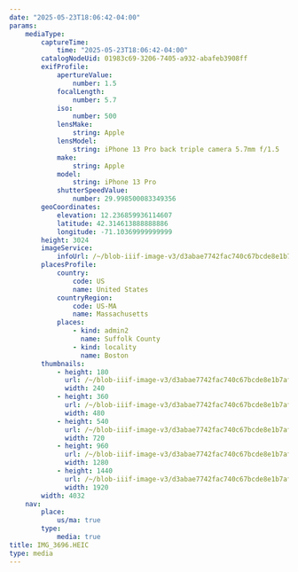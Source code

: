 ```yaml
---
date: "2025-05-23T18:06:42-04:00"
params:
    mediaType:
        captureTime:
            time: "2025-05-23T18:06:42-04:00"
        catalogNodeUid: 01983c69-3206-7405-a932-abafeb3908ff
        exifProfile:
            apertureValue:
                number: 1.5
            focalLength:
                number: 5.7
            iso:
                number: 500
            lensMake:
                string: Apple
            lensModel:
                string: iPhone 13 Pro back triple camera 5.7mm f/1.5
            make:
                string: Apple
            model:
                string: iPhone 13 Pro
            shutterSpeedValue:
                number: 29.998500083349356
        geoCoordinates:
            elevation: 12.236859936114607
            latitude: 42.314613888888886
            longitude: -71.10369999999999
        height: 3024
        imageService:
            infoUrl: /~/blob-iiif-image-v3/d3abae7742fac740c67bcde8e1b7af1cff36eb10425b3dbf209e418fc2a01551/info.json
        placesProfile:
            country:
                code: US
                name: United States
            countryRegion:
                code: US-MA
                name: Massachusetts
            places:
                - kind: admin2
                  name: Suffolk County
                - kind: locality
                  name: Boston
        thumbnails:
            - height: 180
              url: /~/blob-iiif-image-v3/d3abae7742fac740c67bcde8e1b7af1cff36eb10425b3dbf209e418fc2a01551/full/240%2C180/0/default.jpg
              width: 240
            - height: 360
              url: /~/blob-iiif-image-v3/d3abae7742fac740c67bcde8e1b7af1cff36eb10425b3dbf209e418fc2a01551/full/480%2C360/0/default.jpg
              width: 480
            - height: 540
              url: /~/blob-iiif-image-v3/d3abae7742fac740c67bcde8e1b7af1cff36eb10425b3dbf209e418fc2a01551/full/720%2C540/0/default.jpg
              width: 720
            - height: 960
              url: /~/blob-iiif-image-v3/d3abae7742fac740c67bcde8e1b7af1cff36eb10425b3dbf209e418fc2a01551/full/1280%2C960/0/default.jpg
              width: 1280
            - height: 1440
              url: /~/blob-iiif-image-v3/d3abae7742fac740c67bcde8e1b7af1cff36eb10425b3dbf209e418fc2a01551/full/1920%2C1440/0/default.jpg
              width: 1920
        width: 4032
    nav:
        place:
            us/ma: true
        type:
            media: true
title: IMG_3696.HEIC
type: media
---
```

